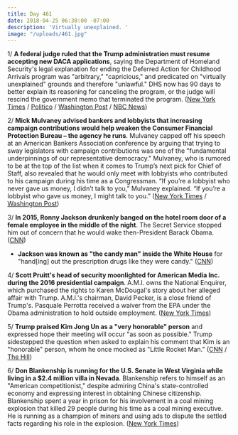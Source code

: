 ```yaml
---
title: Day 461
date: 2018-04-25 06:30:00 -07:00
description: 'Virtually unexplained. '
image: "/uploads/461.jpg"
---
```


1/ **A federal judge ruled that the Trump administration must resume accepting new DACA applications**, saying the Department of Homeland Security's legal explanation for ending the Deferred Action for Childhood Arrivals program was "arbitrary," "capricious," and predicated on "virtually unexplained" grounds and therefore "unlawful." DHS now has 90 days to better explain its reasoning for canceling the program, or the judge will rescind the government memo that terminated the program. ([New York Times](https://www.nytimes.com/2018/04/24/us/daca-dreamers-trump.html) / [Politico](https://www.politico.com/story/2018/04/24/third-judge-rules-against-trump-daca-550092) / [Washington Post](https://www.washingtonpost.com/local/immigration/2018/04/24/cfb41578-4816-11e8-8b5a-3b1697adcc2a_story.html) / [NBC News](https://www.nbcnews.com/storyline/immigration-reform/third-federal-judge-issues-strongest-order-yet-backing-daca-n868866))

2/ **Mick Mulvaney advised bankers and lobbyists that increasing campaign contributions would help weaken the Consumer Financial Protection Bureau – the agency he runs**. Mulvaney capped off his speech at an American Bankers Association conference by arguing that trying to sway legislators with campaign contributions was one of the "fundamental underpinnings of our representative democracy." Mulvaney, who is rumored to be at the top of the list when it comes to Trump’s next pick for Chief of Staff, also revealed that he would only meet with lobbyists who contributed to his campaign during his time as a Congressman. “If you’re a lobbyist who never gave us money, I didn’t talk to you,” Mulvaney explained. “If you’re a lobbyist who gave us money, I might talk to you.” ([New York Times](https://www.nytimes.com/2018/04/24/us/mulvaney-consumer-financial-protection-bureau.html) / [Washington Post](https://www.washingtonpost.com/news/the-fix/wp/2018/04/25/trumps-rumored-next-chief-of-staff-mick-mulvaney-admits-to-selling-access-a-congressman/?noredirect=on&utm_term=.f12a74bd4d8b))

3/ **In 2015, Ronny Jackson drunkenly banged on the hotel room door of a female employee in the middle of the night**. The Secret Service stopped him out of concern that he would wake then-President Barack Obama. ([CNN](https://www.cnn.com/2018/04/24/politics/ronny-jackson-door-allegations/index.html))

* **Jackson was known as "the candy man" inside the White House** for "hand\[ing\] out the prescription drugs like they were candy." ([CNN](https://www.cnn.com/2018/04/24/politics/tester-va-ronny-jackson/index.html))

4/ **Scott Pruitt's head of security moonlighted for American Media Inc. during the 2016 presidential campaign**. A.M.I. owns the National Enquirer, which purchased the rights to Karen McDougal's story about her alleged affair with Trump. A.M.I.'s chairman, David Pecker, is a close friend of Trump's. Pasquale Perrotta received a waiver from the EPA under the Obama administration to hold outside employment. ([New York Times](https://www.nytimes.com/2018/04/24/us/pasquale-perrotta-epa-american-media.html))

5/ **Trump praised Kim Jong Un as a "very honorable" person** and expressed hope their meeting will occur "as soon as possible." Trump sidestepped the question when asked to explain his comment that Kim is an "honorable" person, whom he once mocked as "Little Rocket Man." ([CNN](https://www.cnn.com/2018/04/24/politics/trump-kim-jong-un-honorable/index.html) / [The Hill](http://thehill.com/homenews/administration/384600-trump-calls-kim-jong-un-very-honorable))

6/ **Don Blankenship is running for the U.S. Senate in West Virginia while living in a $2.4 million villa in Nevada**. Blankenship refers to himself as an "American competitionist," despite admiring China's state-controlled economy and expressing interest in obtaining Chinese citizenship. Blankenship spent a year in prison for his involvement in a coal mining explosion that killed 29 people during his time as a coal mining executive. He is running as a champion of miners and using ads to dispute the settled facts regarding his role in the explosion. ([New York Times](https://www.nytimes.com/2018/04/25/us/politics/don-blankenship-china-west-virginia.html))
